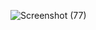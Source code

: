 ![Screenshot (77)](https://github.com/KhushbuY123/colorpicker.github.io/assets/112682797/257b016b-e75d-442e-88e7-5dc7f6741ac5)
<a href="https://khushbuy123.github.io/colorpicker.github.io/">
